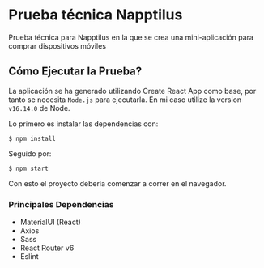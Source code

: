 # **Prueba técnica Napptilus**

Prueba técnica para Napptilus en la que se crea una mini-aplicación para comprar dispositivos móviles
## **Cómo Ejecutar la Prueba?**

La aplicación se ha generado utilizando Create React App como base, por tanto se necesita `Node.js` para ejecutarla. En mi caso utilize la version `v16.14.0` de Node.

Lo primero es instalar las dependencias con:
```
$ npm install
```

Seguido por:

```
$ npm start
```
Con esto el proyecto debería comenzar a correr en el navegador.

### **Principales Dependencias**
- MaterialUI (React)
- Axios
- Sass
- React Router v6
- Eslint